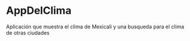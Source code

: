 # AppDelClima
Aplicación que muestra el clima de Mexicali y una busqueda para el clima de otras ciudades
